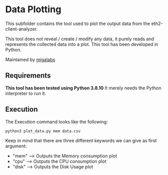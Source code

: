 # Data Plotting
This subfolder contains the tool used to plot the output data from the eth2-client-analyzer.

This tool does not reveal / create / modify any data, it purely reads and represents the collected data into a plot.
This tool has been developed in Python.

Maintained by [migalabs](http://migalabs.es)


## Requirements

<strong>This tool has been tested using Python 3.8.10</strong>
It merely needs the Python interpreter to run it.


## Execution

The Execution command looks like the following:

```
python3 plot_data.py mem data.csv
```
Keep in mind that there are three different keywords we can give as first argument:
- "mem" --> Outputs the Memory consumption plot
- "cpu" --> Outputs the CPU consumption plot
- "disk" --> Outputs the Disk Usage plot